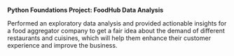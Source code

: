 **Python Foundations Project: FoodHub Data Analysis**

Performed an exploratory data analysis and provided actionable insights for a food aggregator company to get a fair idea about the demand of different restaurants and cuisines, which will help them enhance their customer experience and improve the business.